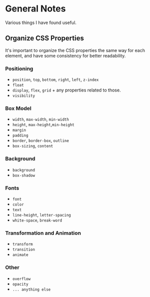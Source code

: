 # General Notes

Various things I have found useful.

## Organize CSS Properties

It's important to organize the CSS properties the same way for each element, and have some consistency for better readability.

### Positioning

- `position`, `top`, `bottom`, `right`, `left`, `z-index`
- `float`
- `display`, `flex`, `grid` + any properties related to those.
- `visibility`

### Box Model

- `width`, `max-width`, `min-width`
- `height`, `max-height`,`min-height`
- `margin`
- `padding`
- `border`, `border-box`, `outline`
- `box-sizing`, `content`

### Background

- `background`
- `box-shadow`

### Fonts

- `font`
- `color`
- `text`
- `line-height`, `letter-spacing`
- `white-space`, `break-word`

### Transformation and Animation

- `transform`
- `transition`
- `animate`

### Other

- `overflow`
- `opacity`
- `... anything else`
